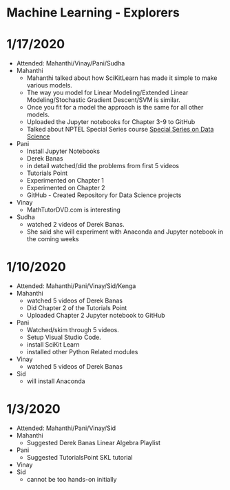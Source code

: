 # Machine Learning - Explorers 

# 1/17/2020
* Attended: Mahanthi/Vinay/Pani/Sudha
* Mahanthi
  * Mahanthi talked about how SciKitLearn has made it simple to make various models.
  * The way you model for Linear Modeling/Extended Linear Modeling/Stochastic Gradient Descent/SVM is similar.
  * Once you fit for a model the approach is the same for all other models.
  * Uploaded the Jupyter notebooks for Chapter 3-9 to GitHub
  * Talked about NPTEL Special Series course [Special Series on Data Science](https://nptel.ac.in/courses/128/106/128106002/)
* Pani
  * Install Jupyter Notebooks
  * Derek Banas
   * in detail watched/did the problems from first 5 videos
  * Tutorials Point
   * Experimented on Chapter 1 
   * Experimented on Chapter 2
  * GitHub - Created Repository for Data Science projects
* Vinay
  * MathTutorDVD.com is interesting
* Sudha
  * watched 2 videos of Derek Banas.
  * She said she will experiment with Anaconda and Jupyter notebook in the coming weeks
  
# 1/10/2020
* Attended: Mahanthi/Pani/Vinay/Sid/Kenga
* Mahanthi
  * watched 5 videos of Derek Banas 
  * Did Chapter 2 of the Tutorials Point
  * Uploaded Chapter 2 Jupyter notebook to GitHub
* Pani
  * Watched/skim through 5 videos. 
  * Setup Visual Studio Code.
  * install SciKit Learn
  * installed other Python Related modules
* Vinay
  * watched 5 videos of Derek Banas
* Sid
  * will install Anaconda

# 1/3/2020
* Attended: Mahanthi/Pani/Vinay/Sid
* Mahanthi
  * Suggested Derek Banas Linear Algebra Playlist
* Pani
  * Suggested TutorialsPoint SKL tutorial
* Vinay
* Sid
  * cannot be too hands-on initially
  

